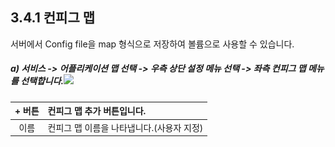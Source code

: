 ## 3.4.1 컨피그 맵

서버에서 Config file을 map 형식으로 저장하여 볼륨으로 사용할 수 있습니다.

##### a\) 서비스 -&gt; 어플리케이션 맵 선택 -&gt;  우측 상단 설정 메뉴 선택 -&gt; 좌측 컨피그 맵 메뉴를 선택합니다.![](/assets/v2.1컨피그맵.png)

| + 버튼  | 컨피그 맵 추가 버튼입니다. |
| :---: | :--- |
| 이름  | 컨피그 맵 이름을 나타냅니다.\(사용자 지정\) |



